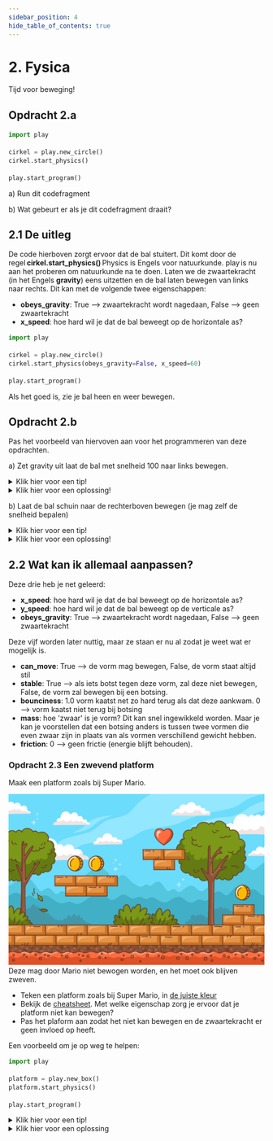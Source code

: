 ```yaml
---
sidebar_position: 4
hide_table_of_contents: true
---
```


# 2. Fysica


Tijd voor beweging!

## Opdracht 2.a

```python 
import play  
 
cirkel = play.new_circle() 
cirkel.start_physics() 
 
play.start_program()
```

a) Run dit codefragment

b) Wat gebeurt er als je dit codefragment draait?

## 2.1 De uitleg
De code hierboven zorgt ervoor dat de bal stuitert. Dit komt door de regel **cirkel.start_physics()** Physics is Engels voor natuurkunde. play is nu aan het proberen om natuurkunde na te doen. 
Laten we de zwaartekracht (in het Engels **gravity**) eens uitzetten en de bal laten bewegen van links naar rechts.
Dit kan met de volgende twee eigenschappen:
- **obeys_gravity**: True --> zwaartekracht wordt nagedaan, False --> geen zwaartekracht
- **x_speed**: hoe hard wil je dat de bal beweegt op de horizontale as? 

```python
import play

cirkel = play.new_circle()
cirkel.start_physics(obeys_gravity=False, x_speed=60)

play.start_program()
```
Als het goed is, zie je bal heen en weer bewegen.

## Opdracht 2.b
Pas het voorbeeld van hiervoven aan voor het programmeren van deze opdrachten.

a) Zet gravity uit laat de bal met snelheid 100 naar links bewegen.  

<details>
<summary>Klik hier voor een tip!</summary>
Positief is naar rechts, negatief is naar links 
</details>

<details>
<summary>Klik hier voor een oplossing!</summary>

```python
import play

cirkel = play.new_circle()
cirkel.start_physics(obeys_gravity=False, x_speed=-100)

play.start_program()
```

</details>

b) Laat de bal schuin naar de rechterboven bewegen (je mag zelf de snelheid bepalen)

<details>
<summary>Klik hier voor een tip!</summary>

De eigenschappen **x_speed** en **y_speed** zijn erg nuttig. 

</details>

<details>
<summary>Klik hier voor een oplossing!</summary>

```python
import play

cirkel = play.new_circle()
cirkel.start_physics(obeys_gravity=False, x_speed=100, y_speed=100)

play.start_program()
```

</details>

## 2.2 Wat kan ik allemaal aanpassen?
Deze drie heb je net geleerd:
- **x_speed**: hoe hard wil je dat de bal beweegt op de horizontale as? 
- **y_speed**: hoe hard wil je dat de bal beweegt op de verticale as? 
- **obeys_gravity**: True --> zwaartekracht wordt nagedaan, False --> geen zwaartekracht

Deze vijf worden later nuttig, maar ze staan er nu al zodat je weet wat er mogelijk is.
- **can_move**: True --> de vorm mag bewegen, False, de vorm staat altijd stil
- **stable**: True --> als iets botst tegen deze vorm, zal deze niet bewegen, False, de vorm zal bewegen bij een botsing.
- **bounciness**: 1.0 vorm kaatst net zo hard terug als dat deze aankwam. 0 --> vorm kaatst niet terug bij botsing
- **mass**: hoe 'zwaar' is je vorm? Dit kan snel ingewikkeld worden. Maar je kan je voorstellen dat een botsing anders is tussen twee vormen die even zwaar zijn in plaats van als vormen verschillend gewicht hebben.
- **friction**: 0 --> geen frictie (energie blijft behouden).

### Opdracht 2.3 Een zwevend platform
Maak een platform zoals bij Super Mario.

![](platform.jpg)
Deze mag door Mario niet bewogen worden, en het moet ook blijven zweven. 

- Teken een platform zoals bij Super Mario, in [de juiste kleur](https://www.pygame.org/docs/ref/color_list.html) 
- Bekijk de [cheatsheet](cheatsheet.md). Met welke eigenschap zorg je ervoor dat je platform niet kan bewegen? 
- Pas het plaform aan zodat het niet kan bewegen en de zwaartekracht er geen invloed op heeft. 

Een voorbeeld om je op weg te helpen:

```python
import play

platform = play.new_box()
platform.start_physics()

play.start_program()
```

<details>
    <summary>Klik hier voor een tip!</summary>

Welke eigenschappen wil je veranderen aan **play.new_box()**?
Welke eigenschappen wil je veranderen aan **start_physics()**?

</details> 

<details>
    <summary>Klik hier voor een oplossing</summary>

```python
import play

platform = play.new_box(width=200, height=50, color='orange')
platform.start_physics(obeys_gravity=False, can_move=False)

play.start_program()
```
</details>